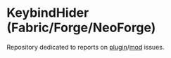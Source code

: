 # KeybindHider (Fabric/Forge/NeoForge)
Repository dedicated to reports on [plugin]()/[mod]() issues.
